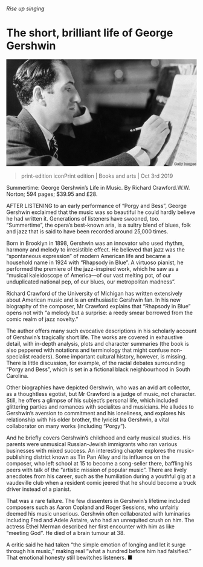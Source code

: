 ###### Rise up singing

# The short, brilliant life of George Gershwin 

![image](images/20191005_bkp513.jpg) 

> print-edition iconPrint edition | Books and arts | Oct 3rd 2019 

Summertime: George Gershwin’s Life in Music. By Richard Crawford.W.W. Norton; 594 pages; $39.95 and £28. 

AFTER LISTENING to an early performance of “Porgy and Bess”, George Gershwin exclaimed that the music was so beautiful he could hardly believe he had written it. Generations of listeners have swooned, too. “Summertime”, the opera’s best-known aria, is a sultry blend of blues, folk and jazz that is said to have been recorded around 25,000 times. 

Born in Brooklyn in 1898, Gershwin was an innovator who used rhythm, harmony and melody to irresistible effect. He believed that jazz was the “spontaneous expression” of modern American life and became a household name in 1924 with “Rhapsody in Blue”. A virtuoso pianist, he performed the premiere of the jazz-inspired work, which he saw as a “musical kaleidoscope of America—of our vast melting pot, of our unduplicated national pep, of our blues, our metropolitan madness”. 

Richard Crawford of the University of Michigan has written extensively about American music and is an enthusiastic Gershwin fan. In his new biography of the composer, Mr Crawford explains that “Rhapsody in Blue” opens not with “a melody but a surprise: a reedy smear borrowed from the comic realm of jazz novelty.” 

The author offers many such evocative descriptions in his scholarly account of Gershwin’s tragically short life. The works are covered in exhaustive detail, with in-depth analysis, plots and character summaries (the book is also peppered with notations and terminology that might confuse non-specialist readers). Some important cultural history, however, is missing. There is little discussion, for example, of the racial debates surrounding “Porgy and Bess”, which is set in a fictional black neighbourhood in South Carolina. 

Other biographies have depicted Gershwin, who was an avid art collector, as a thoughtless egotist, but Mr Crawford is a judge of music, not character. Still, he offers a glimpse of his subject’s personal life, which included glittering parties and romances with socialites and musicians. He alludes to Gershwin’s aversion to commitment and his loneliness, and explores his relationship with his older brother, the lyricist Ira Gershwin, a vital collaborator on many works (including “Porgy”). 

And he briefly covers Gershwin’s childhood and early musical studies. His parents were unmusical Russian-Jewish immigrants who ran various businesses with mixed success. An interesting chapter explores the music-publishing district known as Tin Pan Alley and its influence on the composer, who left school at 15 to become a song-seller there, baffling his peers with talk of the “artistic mission of popular music”. There are lively anecdotes from his career, such as the humiliation during a youthful gig at a vaudeville club when a resident comic jeered that he should become a truck driver instead of a pianist. 

That was a rare failure. The few dissenters in Gershwin’s lifetime included composers such as Aaron Copland and Roger Sessions, who unfairly deemed his music unserious. Gershwin often collaborated with luminaries including Fred and Adele Astaire, who had an unrequited crush on him. The actress Ethel Merman described her first encounter with him as like “meeting God”. He died of a brain tumour at 38. 

A critic said he had taken “the simple emotion of longing and let it surge through his music,” making real “what a hundred before him had falsified.” That emotional honesty still bewitches listeners. ■ 

